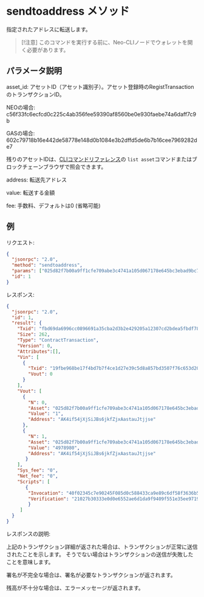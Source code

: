 # sendtoaddress メソッド

指定されたアドレスに転送します。

> [!注意]
> このコマンドを実行する前に、Neo-CLIノードでウォレットを開く必要があります。

## パラメータ説明

asset_id: アセットID（アセット識別子）。アセット登録時のRegistTransactionのトランザクションID。

NEOの場合: c56f33fc6ecfcd0c225c4ab356fee59390af8560be0e930faebe74a6daff7c9b

GASの場合: 602c79718b16e442de58778e148d0b1084e3b2dffd5de6b7b16cee7969282de7

残りのアセットIDは、[CLIコマンドリファレンス](../cli.md)の `list asset`コマンドまたはブロックチェーンブラウザで照会できます。

address: 転送先アドレス

value: 転送する金額

fee: 手数料、デフォルトは0 (省略可能)

## 例

リクエスト:

```json
{
  "jsonrpc": "2.0",
  "method": "sendtoaddress",
  "params": ["025d82f7b00a9ff1cfe709abe3c4741a105d067178e645bc3ebad9bc79af47d4", "AK4if54jXjSiJBs6jkfZjxAastauJtjjse", 1],
  "id": 1
}
```

レスポンス:

```json
{
  "jsonrpc": "2.0",
  "id": 1,
  "result": {
    "Txid": "fbd69da6996cc0896691a35cba2d3b2e429205a12307cd2bdea5fbdf78dc9925",
    "Size": 262,
    "Type": "ContractTransaction",
    "Version": 0,
    "Attributes":[],
    "Vin": [
      { 
        "Txid": "19fbe968be17f4bd7b7f4ce1d27e39c5d8a857bd3507f76c653d204e1e9f8e63",
        "Vout": 0
      }
    ],
    "Vout": [
      {
        "N": 0,
        "Asset": "025d82f7b00a9ff1cfe709abe3c4741a105d067178e645bc3ebad9bc79af47d4",
        "Value": "1",
        "Address": "AK4if54jXjSiJBs6jkfZjxAastauJtjjse"
      },
      {
        "N": 1,
        "Asset": "025d82f7b00a9ff1cfe709abe3c4741a105d067178e645bc3ebad9bc79af47d4",
        "Value": "4978980",
        "Address": "AK4if54jXjSiJBs6jkfZjxAastauJtjjse"
       }
    ],
    "Sys_fee": "0",
    "Net_fee": "0",
    "Scripts": [
       {
        "Invocation": "40f02345c7e90245F085d0c588433ca9e89c6df58f3636b5240288aab5f081b1c67c3cad5946890de9001fcfe8d8b748b647b116891e6f1fb2393cc2f1aba45a81",
        "Verification": "21027b30333e0d0e6552ae6d1da9f9409f551e35ee9719305e945dc4dcba998456caac"
        }
     ]
  }
}
```

レスポンスの説明:

上記のトランザクション詳細が返された場合は、トランザクションが正常に送信されたことを示します。 そうでない場合はトランザクションの送信が失敗したことを意味します。

署名が不完全な場合は、署名が必要なトランザクションが返されます。

残高が不十分な場合は、エラーメッセージが返されます。
